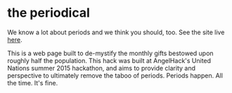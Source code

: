 # the periodical
We know a lot about periods and we think you should, too. See the site live <a href="http://tcburning.com/the-periodical">here</a>.

This is a web page built to de-mystify the monthly gifts bestowed upon roughly half the population. This hack was built at AngelHack's United Nations summer 2015 hackathon, and aims to provide clarity and perspective to ultimately remove the taboo of periods. Periods happen. All the time. It's fine.
